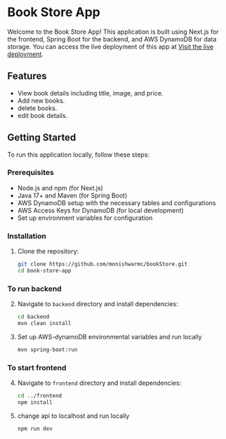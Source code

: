 # Book Store App

Welcome to the Book Store App! This application is built using Next.js for the frontend, Spring Boot for the backend, and AWS DynamoDB for data storage. You can access the live deployment of this app at <a href="https://book-store-monishwarmc.vercel.app" target="_blank">Visit the live deployment</a>.

## Features

- View book details including title, image, and price.
- Add new books.
- delete books.
- edit book details.

## Getting Started

To run this application locally, follow these steps:

### Prerequisites

- Node.js and npm (for Next.js)
- Java 17+ and Maven (for Spring Boot)
- AWS DynamoDB setup with the necessary tables and configurations
- AWS Access Keys for DynamoDB (for local development)
- Set up environment variables for configuration

### Installation

1. Clone the repository:

   ```bash
   git clone https://github.com/monishwarmc/bookStore.git
   cd book-store-app

### To run backend

2. Navigate to `backend` directory and install dependencies:
   
   ```bash
   cd backend
   mvn clean install

3. Set up AWS-dynamoDB environmental variables and run locally

    ```bash
    mvn spring-boot:run
   
### To start frontend

4. Navigate to `frontend` directory and install dependencies:

    ```bash
    cd ../frontend
    npm install

5. change api to localhost and run locally

    ```bash
    npm run dev